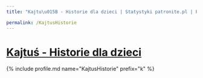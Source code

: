 ```yaml
---
title: "Kajtu\u015B - Historie dla dzieci | Statystyki patronite.pl | Patromierz"

permalink: /KajtusHistorie
---
```


# [Kajtuś - Historie dla dzieci](https://patronite.pl/KajtusHistorie)

{% include profile.md name="KajtusHistorie" prefix="k" %}
